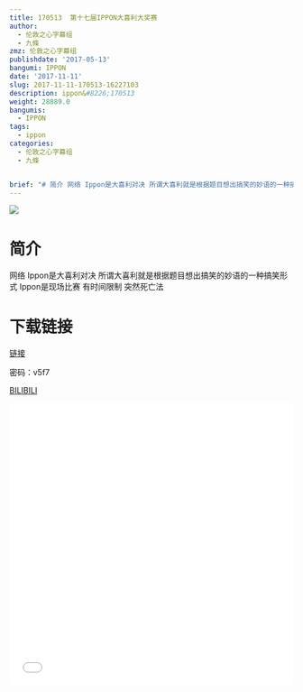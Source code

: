 ```yaml
---
title: 170513  第十七届IPPON大喜利大奖赛
author:
  - 伦敦之心字幕组
  - 九條
zmz: 伦敦之心字幕组
publishdate: '2017-05-13'
bangumi: IPPON
date: '2017-11-11'
slug: 2017-11-11-170513-16227103
description: ippon&#8226;170513
weight: 28889.0
bangumis:
  - IPPON
tags:
  - ippon
categories:
  - 伦敦之心字幕组
  - 九條


brief: "# 简介 网络 Ippon是大喜利对决 所谓大喜利就是根据题目想出搞笑的妙语的一种搞笑形式 Ippon是现场比赛 有时间限制 突然死亡法 # 下载链接"
---
```

![](https://i.imgur.com/PUURdKf.png)
# 简介  
网络
Ippon是大喜利对决 所谓大喜利就是根据题目想出搞笑的妙语的一种搞笑形式 Ippon是现场比赛 有时间限制 突然死亡法

# 下载链接
<a href="http://pan.baidu.com/s/1pLz8PCn" target="_blank">链接</a>

密码：v5f7


  [BILIBILI](https://www.bilibili.com/video/av16227103/)

  <iframe src="//www.bilibili.com/blackboard/player.html?aid=16227103" width="100%" height="500" frameborder="0" allowfullscreen="allowfullscreen"></iframe>
